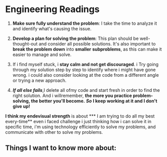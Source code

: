 # Engineering Readings

1. **Make sure fully understand the problem**: I take the time to analyze it and identify what's causing the issue.

2. **Develop a plan for solving the problem**: This plan should be well-thought-out and consider all possible solutions. It's also important to **break the problem down** into **smaller** **subproblems**, as this can make it easier to manage and solve.

3. If i find myself stuck, i **stay calm and not get discouraged**. i Try going through my solution step by step to identify where i might have gone wrong. i could also consider looking at the code from a different angle or trying a new approach.

4. ***If all else fails***,I delete all ofmy code and start fresh in order to find the right solution. And i willremember, **the more you practice problem-solving, the better you'll become.**
 ***So*** **I keep working at it and I don't give up!**

 **I think my endevisual strength** is about *** I am trying to do all my best every-time** even i faced challenge i just thinking how i can solve it in specific time, i'm using technology efficiently to solve my problems, and communicate with other to solve my problems. 
 ## Things I want to know more about:
